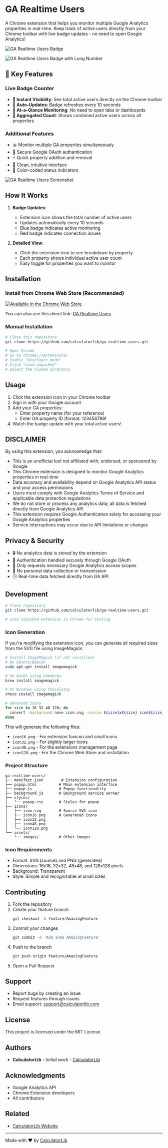 # GA Realtime Users

A Chrome extension that helps you monitor multiple Google Analytics properties in real-time. Keep track of active users directly from your Chrome toolbar with live badge updates - no need to open Google Analytics!

![GA Realtime Users Badge](/screenshots/badge-preview.png)

![GA Realtime Users Badge with Long Number](/screenshots/badge-preview2.png)

## 🌟 Key Features

### Live Badge Counter
- **👀 Instant Visibility**: See total active users directly on the Chrome toolbar
- **🔄 Auto-Updates**: Badge refreshes every 10 seconds
- **🎯 At-a-Glance Monitoring**: No need to open tabs or dashboards
- **🔢 Aggregated Count**: Shows combined active users across all properties

### Additional Features
- 📊 Monitor multiple GA properties simultaneously
- 🔐 Secure Google OAuth authentication
- ⚡ Quick property addition and removal
- 📱 Clean, intuitive interface
- 🎨 Color-coded status indicators

![GA Realtime Users Screenshot](/screenshots/preview.png)

## How It Works

1. **Badge Updates**:
   - Extension icon shows the total number of active users
   - Updates automatically every 10 seconds
   - Blue badge indicates active monitoring
   - Red badge indicates connection issues

2. **Detailed View**:
   - Click the extension icon to see breakdown by property
   - Each property shows individual active user count
   - Easy toggle for properties you want to monitor

## Installation

### Install from Chrome Web Store (Recommended)

[![Available in the Chrome Web Store](/assets/images/ChromeWebStore_BadgeWBorder_v2_340x96.png)](https://chrome.google.com/webstore/detail/ga-realtime-users/fkmcjfffffjdihogfglmhappkejkccnc)

You can also use this direct link: [GA Realtime Users](https://chrome.google.com/webstore/detail/ga-realtime-users/fkmcjfffffjdihogfglmhappkejkccnc)

### Manual Installation
   ```bash
   # Clone this repository
   git clone https://github.com/calculatorlib/ga-realtime-users.git

   # Open Chrome
   # Go to chrome://extensions/
   # Enable "Developer mode"
   # Click "Load unpacked"
   # Select the cloned directory
   ```

## Usage

1. Click the extension icon in your Chrome toolbar
2. Sign in with your Google account
3. Add your GA properties:
   - Enter property name (for your reference)
   - Enter GA property ID (format: 123456789)
4. Watch the badge update with your total active users!

## DISCLAIMER

By using this extension, you acknowledge that:

- This is an unofficial tool not affiliated with, endorsed, or sponsored by Google
- This Chrome extension is designed to monitor Google Analytics properties in real-time
- Data accuracy and availability depend on Google Analytics API status and your access permissions
- Users must comply with Google Analytics Terms of Service and applicable data protection regulations
- We do not store or process any analytics data; all data is fetched directly from Google Analytics API
- This extension requires Google Authentication solely for accessing your Google Analytics properties
- Service interruptions may occur due to API limitations or changes

## Privacy & Security

- 🔒 No analytics data is stored by the extension
- 🔑 Authentication handled securely through Google OAuth
- 👤 Only requests necessary Google Analytics access scopes
- 📡 No personal data collection or transmission
- 🕒 Real-time data fetched directly from GA API

## Development

```bash
# Clone repository
git clone https://github.com/calculatorlib/ga-realtime-users.git

# Load unpacked extension in Chrome for testing
```

### Icon Generation
If you're modifying the extension icon, you can generate all required sizes from the SVG file using ImageMagick:

```bash
# Install ImageMagick (if not installed)
# On Ubuntu/Debian
sudo apt-get install imagemagick

# On macOS using Homebrew
brew install imagemagick

# On Windows using Chocolatey
choco install imagemagick

# Generate icons
for size in 16 32 48 128; do
  convert -background none icon.svg -resize ${size}x${size} icon${size}.png
done
```

This will generate the following files:
- `icon16.png` - For extension favicon and small icons
- `icon32.png` - For slightly larger icons
- `icon48.png` - For the extensions management page
- `icon128.png` - For the Chrome Web Store and installation

### Project Structure
```
ga-realtime-users/
├── manifest.json        # Extension configuration
├── popup.html          # Main extension interface
├── popup.js            # Popup functionality
├── background.js       # Background service worker
├── styles/            
│   └── popup.css       # Styles for popup
├── icons/
│   ├── icon.svg        # Source SVG icon
│   ├── icon16.png      # Generated icons
│   ├── icon32.png
│   ├── icon48.png
│   └── icon128.png
└── assets/
    └── images/         # Other images
```

### Icon Requirements
- Format: SVG (source) and PNG (generated)
- Dimensions: 16x16, 32x32, 48x48, and 128x128 pixels
- Background: Transparent
- Style: Simple and recognizable at small sizes

## Contributing

1. Fork the repository
2. Create your feature branch
   ```bash
   git checkout -b feature/AmazingFeature
   ```
3. Commit your changes
   ```bash
   git commit -m 'Add some AmazingFeature'
   ```
4. Push to the branch
   ```bash
   git push origin feature/AmazingFeature
   ```
5. Open a Pull Request

## Support

- Report bugs by creating an issue
- Request features through issues
- Email support: support@calculatorlib.com

## License

This project is licensed under the MIT License.

## Authors

- **CalculatorLib** - *Initial work* - [CalculatorLib](https://calculatorlib.com)

## Acknowledgments

- Google Analytics API
- Chrome Extension developers
- All contributors

## Related

- [CalculatorLib Website](https://calculatorlib.com)

---
Made with ❤️ by [CalculatorLib](https://calculatorlib.com)